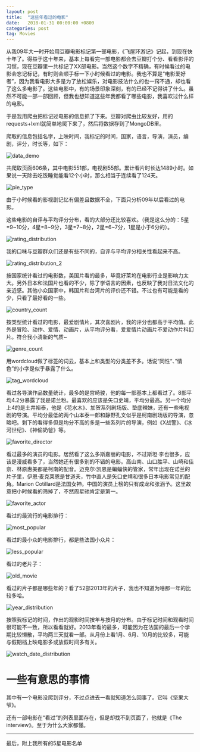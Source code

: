 ```yaml
---
layout: post
title:  "这些年看过的电影"
date:   2018-01-31 00:00:00 +0800
categories: post
tag: Movies
---
```


从我09年大一时开始用豆瓣电影标记第一部电影，《飞屋环游记》记起，到现在快十年了。得益于这十年来，基本上每看完一部电影都会去豆瓣打个分、看看影评的习惯，现在豆瓣里一共标记了XX部电影。当然这个数字不精确，有时候看过的电影会忘记标记，有时则会顺手标一下小时候看过的电影。我也不算是“电影爱好者”，因为我看电影大多是为了放松娱乐，对电影技法什么的也一窍不通，却也看了这么多电影了。这些电影中，有的场景印象深刻，有的已经不记得讲了什么。虽然不可能一部一部回顾，但我也想知道这些年我都看了哪些电影，我喜欢过什么样的电影。

于是我用爬虫把标记过电影的信息抓了下来。豆瓣对爬虫比较友好，用的requests+lxml就简单地爬下来了，然后将数据存到了MongoDB里。

爬取的信息包括名字，上映时间，我标记的时间，国家，语言，导演，演员，编剧，评分，时长等，如下：

![data_demo](/assets/watched-movies/data_demo.png)

共爬取页面606条，其中电影551部，电视剧55部。累计看片时长达1489小时。如果说一天除去吃饭睡觉能看12个小时，那么相当于连续看了124天。

![pie_type](/assets/watched-movies/pie_type.png)

由于小时候看的影视剧记忆有偏差且数据不全，下面只分析09年以后看过的电影。

这些电影的自评与平均评分分布，看的大部分还比较喜欢。（我是这么分的：5星=9~10分，4星=8~9分，3星=7~8分，2星=6~7分，1星是小于6分的）。

![rating_distribution](/assets/watched-movies/rating_distribution.png)

我的口味与豆瓣群众们还是有些不同的，自评与平均评分相关性看起来不高。

![rating_distribution_2](/assets/watched-movies/rating_distribution_2.png)

按国家统计看过的电影数，美国片看的最多，毕竟好莱坞在电影行业是影响力太大。另外日本和法国片也看的不少，除了学语言的因素，也反映了我对日法文化的亲近感。其他小众国家中，韩国片和台湾片的评价还不错。不过也有可能是看的少，只看了最好看的一些。

![country_count](/assets/watched-movies/country_count.png)

按类型统计看过的电影，最爱剧情片，其次喜剧片，我的评分也都高于平均值。此外是冒险、动作、爱情、动画片，从平均评分看，爱爱情片动画片不爱动作片科幻片。符合我小清新的气质~

![genre_count](/assets/watched-movies/gerne_count.png)

用wordcloud做了标签的词云，基本上和类型的分类差不多。话说“同性“、”情色”的小字是似乎暴露了什么。

![tag_wordcloud](/assets/watched-movies/tag_wordcloud.png)

看过各导演作品数量统计，最多的是宫崎骏，他的每一部基本上都看过了。8部平均4.2分暴露了我是诺兰粉。最喜欢的应该是矢口史靖，平均分最高。另一个均分上4的是土井裕泰，他是《花水木》、加贺系列剧场版、垫底辣妹，还有一些电视剧的导演。平均分最低的两个山本泰一郎和静野孔文似乎是柯南剧场版的导演，忽略吧。剩下的看得多但是均分不高的多是一些系列片的导演，例如《X战警》、《冰河世纪》、《神偷奶爸》等。

![favorite_director](/assets/watched-movies/favorite_director.png)

看过最多的演员的电影。居然看了这么多斯嘉丽的电影，不过斯坦·李也很多，应该是漫威看多了，当然她还有很多别的不错的电影。高山南、山口胜平、山崎和佳奈、林原惠美都是柯南的配音。迈克尔·凯恩是蝙蝠侠的管家，常年出现在诺兰的片子里，伊恩·麦克莱恩是甘道夫，竹中直人是矢口史靖和很多日本电影常见的配角。Marion Cotillard是法国女神。中国的演员上榜的只有成龙和张涵予。这里故意把小时候看的筛掉了，不然周星驰肯定是第一。

![favorite_actor](/assets/watched-movies/favorite_actor.png)

看过的最流行的电影排行：

![most_popular](/assets/watched-movies/most_popular.png)

看过的最小众的电影排行，都是些法国小众片：

![less_popular](/assets/watched-movies/less_popular.png)

看过的老片子：

![old_movie](/assets/watched-movies/old_movie.png)

看过的片子都是哪些年的？看了52部2013年的片子，我也不知道为啥那一年的比较多哈。

![year_distribution](/assets/watched-movies/year_distribution.png)

按照我标记的时间，作出的观影时间按年与按月的分布。由于标记时间和观看时间很可能不一致，所以看看就好。2013年看的最多，可能因为在法国的最后一个学期比较懒散，平均两三天就看一部。从月份上看1月、6月、10月的比较多，可能与假期档上映电影多或放假时间多有关。

![watch_date_distribution](/assets/watched-movies/watch_date_distribution.png)

# 一些有意思的事情

其中有一个电影没爬到评分，不过点进去一看就知道怎么回事了。它叫《坚果大爷》。

还有一部电影在“看过”的列表里面存在，但是却找不到页面了，他就是《The interview》。至于为什么大家都懂。

------

最后，附上我所有的5星电影名单
